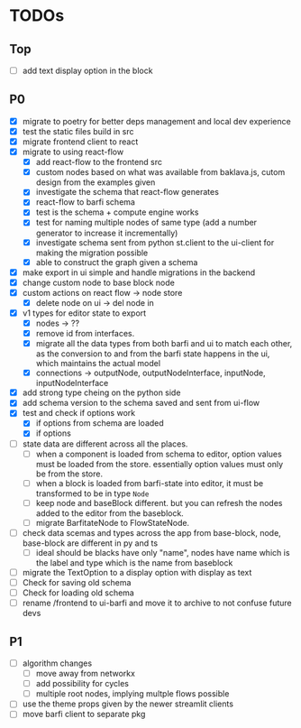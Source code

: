 # TODOs

## Top

-   [ ] add text display option in the block

## P0

-   [x] migrate to poetry for better deps management and local dev experience
-   [x] test the static files build in src
-   [x] migrate frontend client to react
-   [x] migrate to using react-flow
    -   [x] add react-flow to the frontend src
    -   [x] custom nodes based on what was available from baklava.js, cutom design from the examples given
    -   [x] investigate the schema that react-flow generates
    -   [x] react-flow to barfi schema
    -   [x] test is the schema + compute engine works
    -   [x] test for naming multiple nodes of same type (add a number generator to increase it incrementally)
    -   [x] investigate schema sent from python st.client to the ui-client for making the migration possible
    -   [x] able to construct the graph given a schema
-   [x] make export in ui simple and handle migrations in the backend
-   [x] change custom node to base block node
-   [x] custom actions on react flow -> node store
    -   [x] delete node on ui -> del node in
-   [x] v1 types for editor state to export
    -   [x] nodes -> ??
    -   [x] remove id from interfaces.
    -   [x] migrate all the data types from both barfi and ui to match each other, as the conversion to and from the barfi state happens in the ui, which maintains the actual model
    -   [x] connections -> outputNode, outputNodeInterface, inputNode, inputNodeInterface
-   [x] add strong type cheing on the python side
-   [x] add schema version to the schema saved and sent from ui-flow
-   [x] test and check if options work
    -   [x] if options from schema are loaded
    -   [x] if options
-   [ ] state data are different across all the places.
    -   [ ] when a component is loaded from schema to editor, option values must be loaded from the store. essentially option values must only be from the store.
    -   [ ] when a block is loaded from barfi-state into editor, it must be transformed to be in type `Node`
    -   [ ] keep node and baseBlock different. but you can refresh the nodes added to the editor from the baseblock.
    -   [ ] migrate BarfitateNode to FlowStateNode.
-   [ ] check data scemas and types across the app from base-block, node, base-block are different in py and ts
    -   [ ] ideal should be blacks have only "name", nodes have name which is the label and type which is the name from baseblock
-   [ ] migrate the TextOption to a display option with display as text
-   [ ] Check for saving old schema
-   [ ] Check for loading old schema
-   [ ] rename /frontend to ui-barfi and move it to archive to not confuse future devs

## P1

-   [ ] algorithm changes
    -   [ ] move away from networkx
    -   [ ] add possibility for cycles
    -   [ ] multiple root nodes, implying multple flows possible
-   [ ] use the theme props given by the newer streamlit clients
-   [ ] move barfi client to separate pkg
